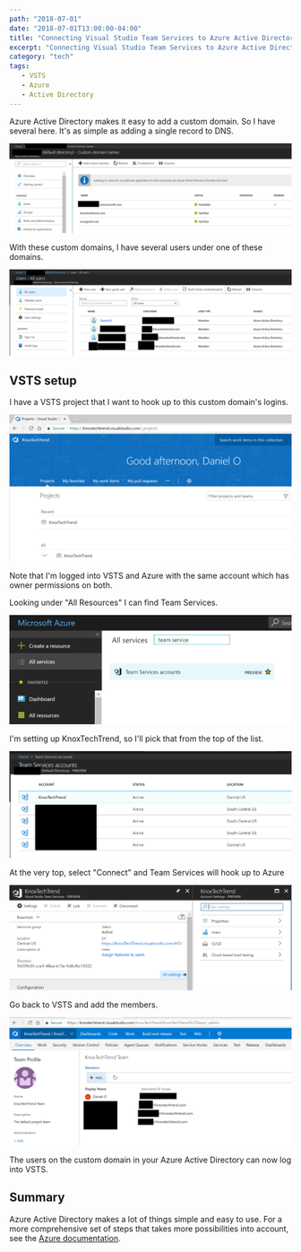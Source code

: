 ```yaml
---
path: "2018-07-01"
date: "2018-07-01T13:00:00-04:00"
title: "Connecting Visual Studio Team Services to Azure Active Directory"
excerpt: "Connecting Visual Studio Team Services to Azure Active Directory makes security of users easy and a unified experience across the organization."
category: "tech"
tags:
   - VSTS
   - Azure
   - Active Directory
---
```


Azure Active Directory makes it easy to add a custom domain.  So I have several here.  It's as simple as adding a single record to DNS.

![Custom Domains](ad_custom_domains.png)

With these custom domains, I have several users under one of these domains.

![Custom Domains](ad_domain_users.png)

## VSTS setup

I have a VSTS project that I want to hook up to this custom domain's logins.

![VSTS Project](VSTS_Project.png)

Note that I'm logged into VSTS and Azure with the same account which has owner permissions on both.

Looking under "All Resources" I can find Team Services.

![Team Services Search](team_service_azure_search.png)

I'm setting up KnoxTechTrend, so I'll pick that from the top of the list.

![Azure Team Services](team_service_list.png)

At the very top, select "Connect" and Team Services will hook up to Azure

![Azure VSTS](connected_vsts.png)

Go back to VSTS and add the members.

![VSTS Members](vsts_members.png)

The users on the custom domain in your Azure Active Directory can now log into VSTS.

## Summary

Azure Active Directory makes a lot of things simple and easy to use.  For a more comprehensive set of steps that takes more possibilities into account, see the [Azure documentation][0].

[0]: https://docs.microsoft.com/en-us/vsts/organizations/accounts/connect-account-to-aad?view=vsts

